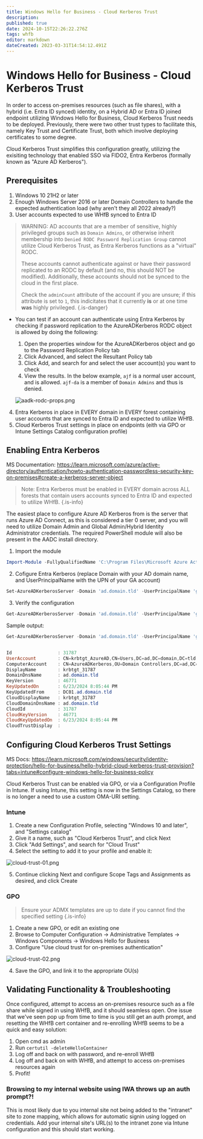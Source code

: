 ```yaml
---
title: Windows Hello for Business - Cloud Kerberos Trust
description: 
published: true
date: 2024-10-15T22:26:22.276Z
tags: whfb
editor: markdown
dateCreated: 2023-03-31T14:54:12.491Z
---
```


# Windows Hello for Business - Cloud Kerberos Trust

In order to access on-premises resources (such as file shares), with a hybrid (i.e. Entra ID synced) identity, on a Hybrid AD or Entra ID joined endpoint utilizing Windows Hello for Business, Cloud Kerberos Trust needs to be deployed. Previously, there were two other trust types to facilitate this, namely Key Trust and Certificate Trust, both which involve deploying certificates to some degree.

Cloud Kerberos Trust simplifies this configuration greatly, utilizing the exisiting technology that enabled SSO via FIDO2, Entra Kerberos (formally known as "Azure AD Kerberos").

## Prerequisites

1. Windows 10 21H2 or later
2. Enough Windows Server 2016 or later Domain Controllers to handle the expected authentication load (why aren't they all 2022 already?)
3. User accounts expected to use WHfB synced to Entra ID
> WARNING: AD accounts that are a member of sensitive, highly privileged groups such as `Domain Admins`, or otherwise inherit membership into `Denied RODC Password Replication Group` cannot utilize Cloud Kerberos Trust, as Entra Kerberos functions as a "virtual" RODC.
>
> These accounts cannot authenticate against or have their password replicated to an RODC by default (and no, this should NOT be modified). Additionally, these accounts should not be synced to the cloud in the first place.
>
> Check the `adminCount` attribute of the account if you are unsure; if this attribute is set to `1`, this indicitates that it currently **is** or at one time **was** highly privileged.
{.is-danger}
* You can test if an account can authenticate using Entra Kerberos by checking if password replication to the AzureADKerberos RODC object is allowed by doing the following:
  1. Open the properties window for the AzureADKerberos object and go to the Password Replication Policy tab
  2. Click Advanced, and select the Resultant Policy tab
  3. Click Add, and search for and select the user account(s) you want to check
  4. View the results. In the below example, `ajf` is a normal user account, and is allowed. `ajf-da` is a member of `Domain Admins` and thus is denied.

  ![aadk-rodc-props.png](/aadk-rodc-props.png)

4. Entra Kerberos in place in EVERY domain in EVERY forest containing user accounts that are synced to Entra ID and expected to utilize WHfB.
5. Cloud Kerberos Trust settings in place on endpoints (eith via GPO or Intune Settings Catalog configuration profile)

## Enabling Entra Kerberos

MS Documentation: https://learn.microsoft.com/azure/active-directory/authentication/howto-authentication-passwordless-security-key-on-premises#create-a-kerberos-server-object

> Note: Entra Kerberos must be enabled in EVERY domain across ALL forests that contain users accounts synced to Entra ID and expected to utilize WHfB.
{.is-info}

The easiest place to configure Azure AD Kerberos from is the server that runs Azure AD Connect, as this is considered a tier 0 server, and you will need to utilize Domain Admin and Global Admin/Hybrid Identity Administrator credentials. The required PowerShell module will also be present in the AADC install directory.

1. Import the module
```powershell
Import-Module -FullyQualifiedName 'C:\Program Files\Microsoft Azure Active Directory Connect\AzureADKerberos\AzureAdKerberos.psd1'
```
2. Cofigure Entra Kerberos (replace Domain with your AD domain name, and UserPrincipalName with the UPN of your GA account)
```powershell
Set-AzureADKerberosServer -Domain 'ad.domain.tld' -UserPrincipalName 'ga@domain.onmicrosoft.com'
```
3. Verify the configuration
```powershell
Get-AzureADKerberosServer -Domain 'ad.domain.tld' -UserPrincipalName 'ga@domain.onmicrosoft.com'
```
Sample output:
```powershell
Get-AzureADKerberosServer -Domain 'ad.domain.tld' -UserPrincipalName 'ga@domain.onmicrosoft.com'


Id                 : 31787
UserAccount        : CN=krbtgt_AzureAD,CN=Users,DC=ad,DC=domain,DC=tld
ComputerAccount    : CN=AzureADKerberos,OU=Domain Controllers,DC=ad,DC=domain,DC=tld
DisplayName        : krbtgt_31787
DomainDnsName      : ad.domain.tld
KeyVersion         : 46771
KeyUpdatedOn       : 6/23/2024 8:05:44 PM
KeyUpdatedFrom     : DC01.ad.domain.tld
CloudDisplayName   : krbtgt_31787
CloudDomainDnsName : ad.domain.tld
CloudId            : 31787
CloudKeyVersion    : 46771
CloudKeyUpdatedOn  : 6/23/2024 8:05:44 PM
CloudTrustDisplay  :
```

## Configuring Cloud Kerberos Trust Settings

MS Docs: https://learn.microsoft.com/windows/security/identity-protection/hello-for-business/hello-hybrid-cloud-kerberos-trust-provision?tabs=intune#configure-windows-hello-for-business-policy

Cloud Kerberos Trust can be enabled via GPO, or via a Configuration Profile in Intune. If using Intune, this setting is now in the Settings Catalog, so there is no longer a need to use a custom OMA-URI setting.

### Intune

1. Create a new Configuration Profile, selecting "Windows 10 and later", and "Settings catalog"
2. Give it a name, such as "Cloud Kerberos Trust", and click Next
3. Click "Add Settings", and search for "Cloud Trust"
4. Select the setting to add it to your profile and enable it:

![cloud-trust-01.png](/cloud-trust-01.png)

5. Continue clicking Next and configure Scope Tags and Assignments as desired, and click Create

### GPO

> Ensure your ADMX templates are up to date if you cannot find the specified setting
{.is-info}

1. Create a new GPO, or edit an existing one
2. Browse to Computer Configuration -> Administrative Templates -> Windows Components -> Windows Hello for Business
3. Configure "Use cloud trust for on-premises authentication"

![cloud-trust-02.png](/cloud-trust-02.png)

4. Save the GPO, and link it to the appropriate OU(s)

## Validating Functionality & Troubleshooting

Once configured, attempt to access an on-premises resource such as a file share while signed in using WHfB, and it should seamless open. One issue that we've seen pop up from time to time is you still get an auth prompt, and resetting the WHfB cert container and re-enrolling WHfB seems to be a quick and easy solution:

1. Open cmd as admin
2. Run `certutil -deleteHelloContainer`
3. Log off and back on with password, and re-enroll WHfB
4. Log off and back on with WHfB, and attempt to access on-premises resources again
5. Profit!

### Browsing to my internal website using IWA throws up an auth prompt?!

This is most likely due to you internal site not being added to the "intranet" site to zone mapping, which allows for automatic signin using logged on credentials. Add your internal site's URL(s) to the intranet zone via Intune configuration and this should start working.
